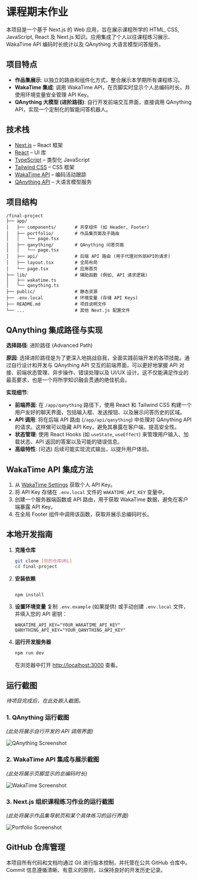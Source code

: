 # 课程期末作业

本项目是一个基于 Next.js 的 Web 应用，旨在展示课程所学的 HTML, CSS, JavaScript, React 及 Next.js 知识。应用集成了个人以往课程练习展示、WakaTime API 编码时长统计以及 QAnything 大语言模型问答服务。

## 项目特点

- **作品集展示**: 以独立的路由和组件化方式，整合展示本学期所有课程练习。
- **WakaTime 集成**: 调用 WakaTime API，在页脚实时显示个人总编码时长，并使用环境变量安全管理 API Key。
- **QAnything 大模型 (进阶路径)**: 自行开发前端交互界面，直接调用 QAnything API，实现一个定制化的智能问答机器人。

## 技术栈

- [Next.js](https://nextjs.org/) – React 框架
- [React](https://reactjs.org/) – UI 库
- [TypeScript](https://www.typescriptlang.org/) – 类型化 JavaScript
- [Tailwind CSS](https://tailwindcss.com/) – CSS 框架
- [WakaTime API](https://wakatime.com/developers) – 编码活动跟踪
- [QAnything API](https://qanything.ai/) – 大语言模型服务

## 项目结构

```
/final-project
├── app/
│   ├── components/       # 共享组件 (如 Header, Footer)
│   ├── portfolio/        # 作品集页面及子路由
│   │   └── page.tsx
│   ├── qanything/        # QAnything 问答页面
│   │   └── page.tsx
│   ├── api/              # 后端 API 路由 (用于代理对外部API的请求)
│   ├── layout.tsx        # 全局布局
│   └── page.tsx          # 应用首页
├── lib/                  # 辅助函数 (例如, API 请求逻辑)
│   ├── wakatime.ts
│   └── qanything.ts
├── public/               # 静态资源
├── .env.local            # 环境变量 (存储 API Keys)
├── README.md             # 项目说明文件
└── ...                   # 其他 Next.js 配置文件
```

## QAnything 集成路径与实现

**选择路径**: 进阶路径 (Advanced Path)

**原因**:
选择进阶路径是为了更深入地挑战自我，全面实践前端开发的各项技能。通过自行设计和开发与 QAnything API 交互的前端界面，可以更好地掌握 API 对接、前端状态管理、异步操作、错误处理以及 UI/UX 设计。这不仅能满足作业的最高要求，也是一个将所学知识融会贯通的绝佳机会。

**实现细节**:
- **前端界面**: 在 `/app/qanything` 路径下，使用 React 和 Tailwind CSS 构建一个用户友好的聊天界面，包括输入框、发送按钮、以及展示问答历史的区域。
- **API 调用**: 将在后端 API 路由 (`/app/api/qanything`) 中处理对 QAnything API 的请求。这样做可以隐藏 API Key，避免其暴露在客户端，提高安全性。
- **状态管理**: 使用 React Hooks (如 `useState`, `useEffect`) 来管理用户输入、加载状态、API 返回的答案以及可能的错误信息。
- **高级特性**: (可选) 后续可能实现流式输出，以提升用户体验。

## WakaTime API 集成方法

1.  从 [WakaTime Settings](https://wakatime.com/settings/api-key) 获取个人 API Key。
2.  将 API Key 存储在 `.env.local` 文件的 `WAKATIME_API_KEY` 变量中。
3.  创建一个服务器端函数或 API 路由，用于获取 WakaTime 数据，避免在客户端暴露 API Key。
4.  在全局 Footer 组件中调用该函数，获取并展示总编码时长。

## 本地开发指南

1.  **克隆仓库**
    ```bash
    git clone [你的仓库URL]
    cd final-project
    ```

2.  **安装依赖**
    ```bash

    npm install
    ```

3.  **设置环境变量**
    复制 `.env.example` (如果提供) 或手动创建 `.env.local` 文件，并填入您的 API 密钥：
    ```
    WAKATIME_API_KEY="YOUR_WAKATIME_API_KEY"
    QANYTHING_API_KEY="YOUR_QANYTHING_API_KEY"
    ```

4.  **运行开发服务器**
    ```bash
    npm run dev
    ```

    在浏览器中打开 [http://localhost:3000](http://localhost:3000) 查看。

## 运行截图

*待项目完成后，在此处嵌入截图。*

### 1. QAnything 运行截图
*(此处将展示自行开发的 API 调用界面)*

![QAnything Screenshot](https://via.placeholder.com/600x400.png?text=QAnything+Interface+Screenshot)

### 2. WakaTime API 集成与展示截图
*(此处将展示页脚显示的总编码时长)*

![WakaTime Screenshot](https://via.placeholder.com/600x100.png?text=WakaTime+Footer+Screenshot)

### 3. Next.js 组织课程练习作业的运行截图
*(此处将展示作品集导航页和某个具体练习的运行界面)*

![Portfolio Screenshot](https://via.placeholder.com/600x400.png?text=Portfolio+Page+Screenshot)

## GitHub 仓库管理

本项目所有代码和文档均通过 Git 进行版本控制，并托管在公共 GitHub 仓库中。Commit 信息遵循清晰、有意义的原则，以保持良好的开发历史记录。
